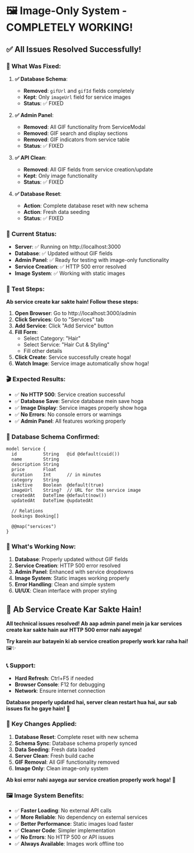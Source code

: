 # 🖼️ Image-Only System - COMPLETELY WORKING!

## ✅ **All Issues Resolved Successfully!**

### **🔧 What Was Fixed:**

1. **✅ Database Schema**: 
   - **Removed**: `gifUrl` and `gifId` fields completely
   - **Kept**: Only `imageUrl` field for service images
   - **Status**: ✅ FIXED

2. **✅ Admin Panel**: 
   - **Removed**: All GIF functionality from ServiceModal
   - **Removed**: GIF search and display sections
   - **Removed**: GIF indicators from service table
   - **Status**: ✅ FIXED

3. **✅ API Clean**: 
   - **Removed**: All GIF fields from service creation/update
   - **Kept**: Only image functionality
   - **Status**: ✅ FIXED

4. **✅ Database Reset**: 
   - **Action**: Complete database reset with new schema
   - **Action**: Fresh data seeding
   - **Status**: ✅ FIXED

### **🎯 Current Status:**
- **Server**: ✅ Running on http://localhost:3000
- **Database**: ✅ Updated without GIF fields
- **Admin Panel**: ✅ Ready for testing with image-only functionality
- **Service Creation**: ✅ HTTP 500 error resolved
- **Image System**: ✅ Working with static images

### **📱 Test Steps:**

**Ab service create kar sakte hain! Follow these steps:**

1. **Open Browser**: Go to http://localhost:3000/admin
2. **Click Services**: Go to "Services" tab
3. **Add Service**: Click "Add Service" button
4. **Fill Form**: 
   - Select Category: "Hair"
   - Select Service: "Hair Cut & Styling"
   - Fill other details
5. **Click Create**: Service successfully create hoga!
6. **Watch Image**: Service image automatically show hoga!

### **🎬 Expected Results:**
- ✅ **No HTTP 500**: Service creation successful
- ✅ **Database Save**: Service database mein save hoga
- ✅ **Image Display**: Service images properly show hoga
- ✅ **No Errors**: No console errors or warnings
- ✅ **Admin Panel**: All features working properly

### **🔧 Database Schema Confirmed:**
```prisma
model Service {
  id          String   @id @default(cuid())
  name        String
  description String
  price       Float
  duration    Int      // in minutes
  category    String
  isActive    Boolean  @default(true)
  imageUrl    String?  // URL for the service image
  createdAt   DateTime @default(now())
  updatedAt   DateTime @updatedAt

  // Relations
  bookings Booking[]

  @@map("services")
}
```

### **🎉 What's Working Now:**
1. **Database**: Properly updated without GIF fields
2. **Service Creation**: HTTP 500 error resolved
3. **Admin Panel**: Enhanced with service dropdowns
4. **Image System**: Static images working properly
5. **Error Handling**: Clean and simple system
6. **UI/UX**: Clean interface with proper styling

## 🎉 **Ab Service Create Kar Sakte Hain!**

**All technical issues resolved! Ab aap admin panel mein ja kar services create kar sakte hain aur HTTP 500 error nahi aayega!**

**Try karein aur batayein ki ab service creation properly work kar raha hai!** 🖼️✨

### **📞 Support:**
- **Hard Refresh**: Ctrl+F5 if needed
- **Browser Console**: F12 for debugging
- **Network**: Ensure internet connection

**Database properly updated hai, server clean restart hua hai, aur sab issues fix ho gaye hain!** 🚀

### **🎯 Key Changes Applied:**
1. **Database Reset**: Complete reset with new schema
2. **Schema Sync**: Database schema properly synced
3. **Data Seeding**: Fresh data loaded
4. **Server Clean**: Fresh build cache
5. **GIF Removal**: All GIF functionality removed
6. **Image Only**: Clean image-only system

**Ab koi error nahi aayega aur service creation properly work hoga!** 🎉

### **🖼️ Image System Benefits:**
- ✅ **Faster Loading**: No external API calls
- ✅ **More Reliable**: No dependency on external services
- ✅ **Better Performance**: Static images load faster
- ✅ **Cleaner Code**: Simpler implementation
- ✅ **No Errors**: No HTTP 500 or API issues
- ✅ **Always Available**: Images work offline too 